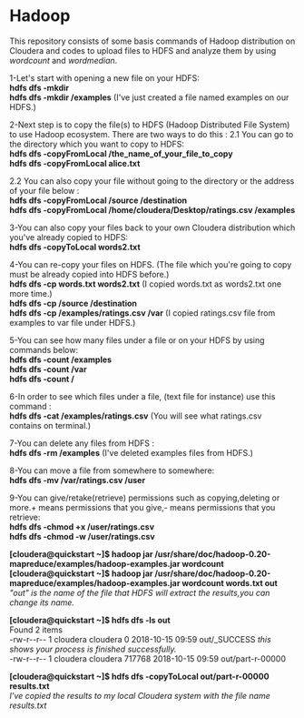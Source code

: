 # Hadoop
This repository consists of some basis commands of Hadoop distribution on Cloudera and codes to upload files to HDFS and analyze them by using *wordcount* and *wordmedian*.

1-Let's start with opening a new file on your HDFS:                                                                   
**hdfs dfs -mkdir**                       
**hdfs dfs -mkdir /examples** (I've just created a file named examples on our HDFS.)

2-Next step is to copy the file(s) to HDFS (Hadoop Distributed File System) to use Hadoop ecosystem. There are two ways to do this :
2.1 You can go to the directory which you want to copy to HDFS:                     
**hdfs dfs -copyFromLocal /the_name_of_your_file_to_copy**                                 
**hdfs dfs -copyFromLocal alice.txt**

2.2 You can also copy your file without going to the directory or the address of your file below :                      
**hdfs dfs -copyFromLocal /source /destination**                                                                                        
**hdfs dfs -copyFromLocal /home/cloudera/Desktop/ratings.csv /examples**                                                                

3-You can also copy your files back to your own Cloudera distribution which you've already copied to HDFS:          
**hdfs dfs -copyToLocal words2.txt**                  

4-You can re-copy your files on HDFS. (The file which you're going to copy must be already copied into HDFS before.)        
**hdfs dfs -cp words.txt words2.txt** (I copied words.txt as words2.txt one more time.)                   
**hdfs dfs -cp /source /destination**                             
**hdfs dfs -cp /examples/ratings.csv /var** (I copied ratings.csv file from examples to var file under HDFS.)                

5-You can see how many files under a file or on your HDFS by using commands below:              
**hdfs dfs -count /examples**                                                       
**hdfs dfs -count /var**                                                
**hdfs dfs -count /**                                                            
  
6-In order to see which files under a file, (text file for instance) use this command :                                 
**hdfs dfs -cat /examples/ratings.csv** (You will see what ratings.csv contains on terminal.)                           

7-You can delete any files from HDFS :                                                    
**hdfs dfs -rm /examples** (I've deleted examples files from HDFS.)                                     
    
8-You can move a file from somewhere to somewhere:                                          
**hdfs dfs -mv /var/ratings.csv /user**                                                   
  
9-You can give/retake(retrieve) permissions such as copying,deleting or more.+ means permissions that you give,- means permissions that you retrieve:                                                                                 
**hdfs dfs -chmod +x /user/ratings.csv                                                                
hdfs dfs -chmod -w /user/ratings.csv**                


**[cloudera@quickstart ~]$ hadoop jar /usr/share/doc/hadoop-0.20-mapreduce/examples/hadoop-examples.jar wordcount**              
**[cloudera@quickstart ~]$ hadoop jar /usr/share/doc/hadoop-0.20-mapreduce/examples/hadoop-examples.jar wordcount words.txt out**       
*"out" is the name of the file that HDFS will extract the results,you can change its name.*               

**[cloudera@quickstart ~]$ hdfs dfs -ls out**                                                                    
Found 2 items                                                                                                    
-rw-r--r--   1 cloudera cloudera          0 2018-10-15 09:59 out/_SUCCESS *this shows your process is finished successfully.*         
-rw-r--r--   1 cloudera cloudera     717768 2018-10-15 09:59 out/part-r-00000                                               

**[cloudera@quickstart ~]$ hdfs dfs -copyToLocal out/part-r-00000 results.txt**                                      
*I've copied the results to my local Cloudera system with the file name results.txt*                                         
